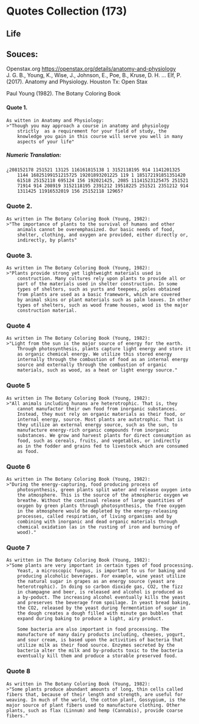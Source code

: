 # Quotes Collection (173)
## Life

## Souces:
Openstax.org https://openstax.org/details/anatomy-and-physiology  
J. G. B., Young, K., Wise, J., Johnson, E., Poe, B., 
	Kruse, D. H. ... Elf, P.(2017). Anatomy and Physiology.
	Houston Tx: Open Stax
	
Paul Young (1982). The Botany Coloring Book

#### Quote 1. 

	As witten in Anatomy and Physiology:
	>"Though you may approach a course in anatomy and physiology 
		strictly  as a requirement for your field of study, the 
		knowledge you gain in this course will serve you well in many 
		aspects of your life"
#####	Numeric Translation:
	¿208152178 251521 13125 116161815138 1 3152118195 914 1141201325 
		1144 16825199151215725 19201893201225 119 1 185172191851351420
		61518 25152118 695124 156 192021425, 2085 11141523125475 251521
		71914 914 208919 3152118195 2391212 19518225 251521 2351212 914
		1311425 11916532019 156 25152118 12965?

### Quote 2.
	
	As written in The Botany Coloring Book (Young, 1982):
	>"The importance of plants to the survival of humans and other
		animals cannot be overemphasized. Our basic needs of food,
		shelter, clothing, and oxygen are provided, either directly or,
		indirectly, by plants"
		
### Quote 3.

	As written in The Botany Coloring Book (Young, 1982):
	>"Plants provide strong yet lightweight materials used in 
		construction. Many cultures rely upon plants to provide all or
		part of the materials used in shelter construction. In some 
		types of shelters, such as yurts and teepees, poles obtained 
		from plants are used as a basic framework, which are covered
		by animal skins or plant materials such as palm leaves. In other
		types of shelters, such as wood frame houses, wood is the major
		construction material.
		
### Quote 4
	
	As written in The Botany Coloring Book (Young, 1982):
	>"Light from the sun is the major source of energy for the earth. 
		Through photosynthesis, plants capture light energy and store it
		as organic chemical energy. We utilize this stored energy 
		internally through the combustion of food as an internal energy
		source and externally through the combustion of organic 
		materials, such as wood, as a heat or light energy source."
		
### Quote 5

	As written in The Botany Coloring Book (Young, 1982):
	>"All animals including hunans are heterotrophic. That is, they 
		cannot manufactor their own food from inorganic substances. 
		Instead, they must rely on organic materials as their food, or
		internal energy, source. Most plants are autotrophic. That is 
		they utilize an external energy source, such as the sun, to 
		manufacture energy-rich organic compounds from inorganic
		substances. We grow and harvest plants for direct consumption as
		food, such as cereals, fruits, and vegetables, or indirectly 
		as in the fodder and grains fed to livestock which are consumed
		as food.
		
### Quote 6

	As written in The Botany Coloring Book (Young, 1982):
	>"During the energy-capturing, food producing process of 
		photosynthesis, green plants split water and release oxygen into
		the atmosphere. This is the source of the atmospheric oxygen we
		breathe. Without the continual release of large quantities of 
		oxygen by green plants through photosynthesis, the free oxygen
		in the atmosphere would be depleted by the energy-releasing 
		processes, called respiration, of living organisms and by 
		combining with inorganic and dead organic materials through
		chemical oxidation (as in the rusting of iron and burning of 
		wood)."
		
### Quote 7

	As written in The Botany Coloring Book (Young, 1982):
	>"Some plants are very important in certain types of food processing.
		Yeast, a microscopic fungus, is important to us for baking and
		producing alcoholic beverages. For example, wine yeast utilize
		the natural sugar in grapes as an energy source (yeast are 
		heterotrophic). In doing so carbon dioxide gas, CO2, the fizz
		in champagne and beer, is released and alcohol is produced as
		a by-poduct. The increasing alcohol eventually kills the yeast
		and preserves the beverage from spoilage. In yeast bread baking,
		the CO2, released by the yeast during fermentation of sugar in
		the dough creates a dough filled with minute gas bubbles that
		expand during baking to produce a light, airy product.
		
		Some bacteria are also important in food processing. The 
		manufacture of many dairy products including, cheeses, yogurt,
		and sour cream, is based upon the activities of bacteria that 
		utilize milk as their food source. Enzymes secreted by the 
		bacteria alter the milk and by-products toxic to the bacteria
		eventually kill them and produce a storable preserved food.
		
### Quote 8
	
	As written in The Botany Coloring Book (Young, 1982):
	>"Some plants produce abundant amounts of long, thin cells called
	fibers that, because of their length and strength, are useful for 
	weaving. In much of the world, the cotton plant, Gossypium, is the 
	major source of plant fibers used to manufacture clothing. Other 
	plants, such as flax (Linnum) and hemp (Cannabis), provide coarse 
	fibers." 
	
	

